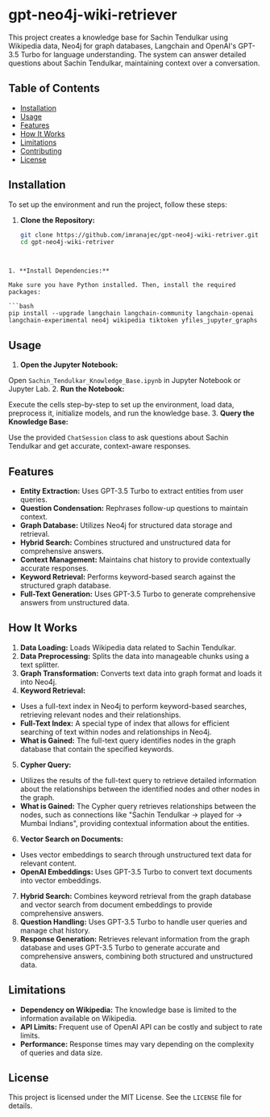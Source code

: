 # gpt-neo4j-wiki-retriever


This project creates a knowledge base for Sachin Tendulkar using Wikipedia data, Neo4j for graph databases, Langchain and OpenAI's GPT-3.5 Turbo for language understanding. The system can answer detailed questions about Sachin Tendulkar, maintaining context over a conversation.

## Table of Contents

- [Installation](#installation)
- [Usage](#usage)
- [Features](#features)
- [How It Works](#how-it-works)
- [Limitations](#limitations)
- [Contributing](#contributing)
- [License](#license)

## Installation

To set up the environment and run the project, follow these steps:

1. **Clone the Repository:**

   ```bash
   git clone https://github.com/imranajec/gpt-neo4j-wiki-retriver.git
   cd gpt-neo4j-wiki-retriver
```

 
1. **Install Dependencies:** 

Make sure you have Python installed. Then, install the required packages:

```bash
pip install --upgrade langchain langchain-community langchain-openai langchain-experimental neo4j wikipedia tiktoken yfiles_jupyter_graphs
```
## Usage 
1. **Open the Jupyter Notebook:** 

Open `Sachin_Tendulkar_Knowledge_Base.ipynb` in Jupyter Notebook or Jupyter Lab. 
2. **Run the Notebook:** 

Execute the cells step-by-step to set up the environment, load data, preprocess it, initialize models, and run the knowledge base. 
3. **Query the Knowledge Base:** 

Use the provided `ChatSession` class to ask questions about Sachin Tendulkar and get accurate, context-aware responses.
## Features 
- **Entity Extraction:**  Uses GPT-3.5 Turbo to extract entities from user queries. 
- **Question Condensation:**  Rephrases follow-up questions to maintain context. 
- **Graph Database:**  Utilizes Neo4j for structured data storage and retrieval. 
- **Hybrid Search:**  Combines structured and unstructured data for comprehensive answers. 
- **Context Management:**  Maintains chat history to provide contextually accurate responses. 
- **Keyword Retrieval:**  Performs keyword-based search against the structured graph database. 
- **Full-Text Generation:**  Uses GPT-3.5 Turbo to generate comprehensive answers from unstructured data.
## How It Works 
1. **Data Loading:**  Loads Wikipedia data related to Sachin Tendulkar. 
2. **Data Preprocessing:**  Splits the data into manageable chunks using a text splitter. 
3. **Graph Transformation:**  Converts text data into graph format and loads it into Neo4j. 
4. **Keyword Retrieval:** 
- Uses a full-text index in Neo4j to perform keyword-based searches, retrieving relevant nodes and their relationships. 
- **Full-Text Index:**  A special type of index that allows for efficient searching of text within nodes and relationships in Neo4j. 
- **What is Gained:**  The full-text query identifies nodes in the graph database that contain the specified keywords. 
5. **Cypher Query:** 
- Utilizes the results of the full-text query to retrieve detailed information about the relationships between the identified nodes and other nodes in the graph. 
- **What is Gained:**  The Cypher query retrieves relationships between the nodes, such as connections like "Sachin Tendulkar -> played for -> Mumbai Indians", providing contextual information about the entities. 
6. **Vector Search on Documents:** 
- Uses vector embeddings to search through unstructured text data for relevant content. 
- **OpenAI Embeddings:**  Uses GPT-3.5 Turbo to convert text documents into vector embeddings. 
7. **Hybrid Search:**  Combines keyword retrieval from the graph database and vector search from document embeddings to provide comprehensive answers. 
8. **Question Handling:**  Uses GPT-3.5 Turbo to handle user queries and manage chat history. 
9. **Response Generation:**  Retrieves relevant information from the graph database and uses GPT-3.5 Turbo to generate accurate and comprehensive answers, combining both structured and unstructured data.
## Limitations 
- **Dependency on Wikipedia:**  The knowledge base is limited to the information available on Wikipedia. 
- **API Limits:**  Frequent use of OpenAI API can be costly and subject to rate limits. 
- **Performance:**  Response times may vary depending on the complexity of queries and data size.



## License

This project is licensed under the MIT License. See the `LICENSE` file for details.
